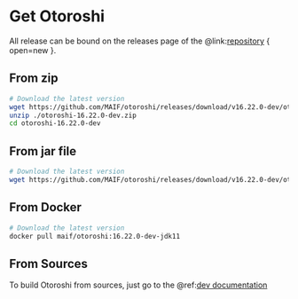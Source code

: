 # Get Otoroshi

All release can be bound on the releases page of the @link:[repository](https://github.com/MAIF/otoroshi/releases) { open=new }.

## From zip

```sh
# Download the latest version
wget https://github.com/MAIF/otoroshi/releases/download/v16.22.0-dev/otoroshi-16.22.0-dev.zip
unzip ./otoroshi-16.22.0-dev.zip
cd otoroshi-16.22.0-dev
```

## From jar file

```sh
# Download the latest version
wget https://github.com/MAIF/otoroshi/releases/download/v16.22.0-dev/otoroshi.jar
```

## From Docker

```sh
# Download the latest version
docker pull maif/otoroshi:16.22.0-dev-jdk11
```

## From Sources

To build Otoroshi from sources, just go to the @ref:[dev documentation](../dev.md)
